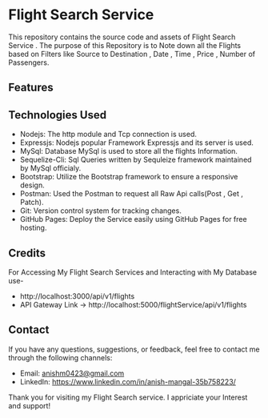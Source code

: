 # Flight Search Service
This repository contains the source code and assets of Flight Search Service . The purpose of this Repository is to Note down all the Flights based on Filters like Source to Destination , Date , Time , Price , Number of Passengers.

## Features


## Technologies Used
* Nodejs: The http module and Tcp connection is used.
* Expressjs: Nodejs popular Framework Expressjs and its server is used.
* MySql: Database MySql is used to store all the flights Information.
* Sequelize-Cli: Sql Queries written by Sequleize framework maintained by MySql officialy.
* Bootstrap: Utilize the Bootstrap framework to ensure a responsive design.
* Postman: Used the Postman to request all Raw Api calls(Post , Get , Patch).
* Git: Version control system for tracking changes.
* GitHub Pages: Deploy the Service easily using GitHub Pages for free hosting.

## Credits

<!-- * https://undraw.co/ provided me with free svg illustrations.
* https://freesvgillustration.com/ provided me with free svg illustrations.
* ChatGPT helped me in development, CSS formatting and debugging.
* Github for free deployment of website. -->

 For Accessing My Flight Search Services and Interacting with My Database use- 
 * http://localhost:3000/api/v1/flights
 * API Gateway Link -> http://localhost:5000/flightService/api/v1/flights

## Contact
If you have any questions, suggestions, or feedback, feel free to contact me through the following channels:

* Email: anishm0423@gmail.com
* LinkedIn: https://www.linkedin.com/in/anish-mangal-35b758223/

Thank you for visiting my Flight Search service. I appriciate your Interest and support!
